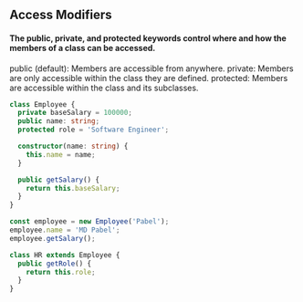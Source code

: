 ## Access Modifiers

#### The public, private, and protected keywords control where and how the members of a class can be accessed.

public (default): Members are accessible from anywhere.
private: Members are only accessible within the class they are defined.
protected: Members are accessible within the class and its subclasses.

```ts
class Employee {
  private baseSalary = 100000;
  public name: string;
  protected role = 'Software Engineer';

  constructor(name: string) {
    this.name = name;
  }

  public getSalary() {
    return this.baseSalary;
  }
}

const employee = new Employee('Pabel');
employee.name = 'MD Pabel';
employee.getSalary();

class HR extends Employee {
  public getRole() {
    return this.role;
  }
}
```

